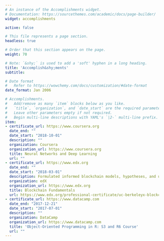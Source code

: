 ```yaml
---
# An instance of the Accomplishments widget.
# Documentation: https://sourcethemes.com/academic/docs/page-builder/
widget: accomplishments

active: false

# This file represents a page section.
headless: true

# Order that this section appears on the page.
weight: 70

# Note: `&shy;` is used to add a 'soft' hyphen in a long heading.
title: 'Accomplish&shy;ments'
subtitle:

# Date format
#   Refer to https://wowchemy.com/docs/customization/#date-format
date_format: Jan 2006

# Accomplishments.
#   Add/remove as many `item` blocks below as you like.
#   `title`, `organization`, and `date_start` are the required parameters.
#   Leave other parameters empty if not required.
#   Begin multi-line descriptions with YAML's `|2-` multi-line prefix.
item:
- certificate_url: https://www.coursera.org
  date_end: ""
  date_start: "2018-10-01"
  description: ""
  organization: Coursera
  organization_url: https://www.coursera.org
  title: Neural Networks and Deep Learning
  url: ""
- certificate_url: https://www.edx.org
  date_end: ""
  date_start: "2018-03-01"
  description: Formulated informed blockchain models, hypotheses, and use cases.
  organization: edX
  organization_url: https://www.edx.org
  title: Blockchain Fundamentals
  url: https://www.edx.org/professional-certificate/uc-berkeleyx-blockchain-fundamentals
- certificate_url: https://www.datacamp.com
  date_end: "2017-12-21"
  date_start: "2017-07-01"
  description: ""
  organization: DataCamp
  organization_url: https://www.datacamp.com
  title: 'Object-Oriented Programming in R: S3 and R6 Course'
  url: ""
---
```

